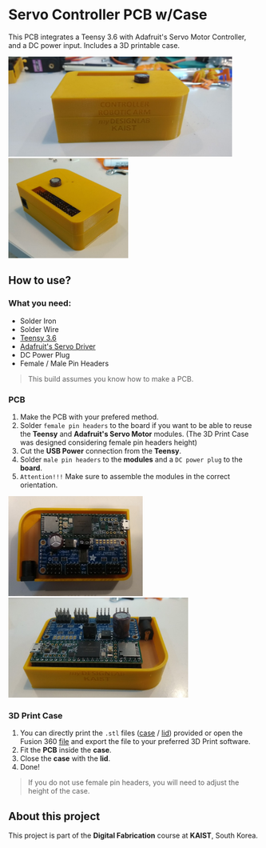 # Servo Controller PCB w/Case

This PCB integrates a Teensy 3.6 with Adafruit's Servo Motor Controller, and a DC power input.
Includes a 3D printable case.

<img src="docs/case_front.png" height="200" /> <img src="docs/case_final.png" height="200" />

## How to use?
### What you need:
 - Solder Iron
 - Solder Wire
 - [Teensy 3.6](https://www.sparkfun.com/products/14057)
 - [Adafruit's Servo Driver](https://www.adafruit.com/product/815)
 - DC Power Plug
 - Female / Male Pin Headers
> This build assumes you know how to make a PCB.

### PCB
1. Make the PCB with your prefered method.
1. Solder `female pin headers` to the board if you want to be able to reuse the **Teensy** and **Adafruit's Servo Motor** modules. (The 3D Print Case was designed considering female pin headers height)
1. Cut the **USB Power** connection from the **Teensy**.
1. Solder `male pin headers` to the **modules** and a `DC power plug` to the **board**.
1. `Attention!!!` Make sure to assemble the modules in the correct orientation.

<img src="docs/assembly.png" height="200" /> <img src="docs/case_open.png" height="200" />

### 3D Print Case
1. You can directly print the `.stl` files ([case](3D%20Case/Case.stl "../3D Case/Case.stl") / [lid](3D%20Case/Lid.stl "../3D Case/Lid.stl")) provided or open the Fusion 360 [file](3D%20Case/Fusion%20360%20Files/Case.f3d "../3D Case/Fusion 360 Files/Case.f3d") and export the file to your preferred 3D Print software.
1. Fit the **PCB** inside the **case**.
1. Close the **case** with the **lid**.
1. Done!

> If you do not use female pin headers, you will need to adjust the height of the case.

## About this project
This project is part of the **Digital Fabrication** course at **KAIST**, South Korea.
